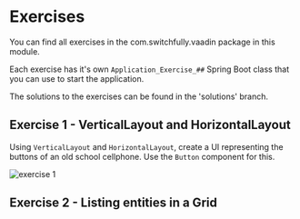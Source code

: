 # Exercises
You can find all exercises in the com.switchfully.vaadin package in this module.

Each exercise has it's own `Application_Exercise_##` Spring Boot class that you can use to start the application.

The solutions to the exercises can be found in the 'solutions' branch.

## Exercise 1 - VerticalLayout and HorizontalLayout
Using `VerticalLayout` and `HorizontalLayout`, create a UI representing the buttons of an old school cellphone.
Use the `Button` component for this.

![exercise 1](https://raw.githubusercontent.com/stevendecock/vaadinbooking/master/exercises/images/exercise01.PNG)

## Exercise 2 - Listing entities in a Grid

